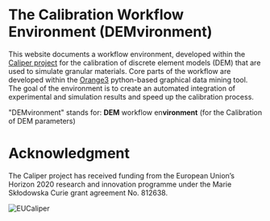 # The Calibration Workflow Environment (DEMvironment)

This website documents a workflow environment, developed within the [Caliper project](https://caliper-itn.org/) for the calibration of discrete element models (DEM) that are used to simulate granular materials. Core parts of the workflow are developed within the [Orange3](https://orangedatamining.com/) python-based graphical data mining tool. 
The goal of the environment is to create an automated integration of experimental and simulation results and speed up the calibration process.

"DEMvironment" stands for: 	**DEM** workflow en**vironment** (for the Calibration of DEM parameters)

# Acknowledgment

The Caliper project has received funding from the European Union’s Horizon 2020 research and innovation programme under the Marie Skłodowska Curie grant agreement No. 812638.

![EUCaliper](../workflowenv/images/EUCaliper.png)

